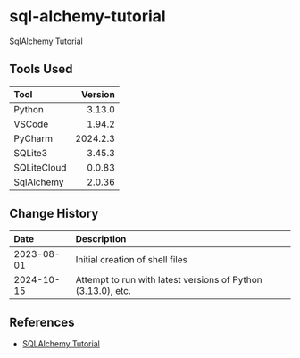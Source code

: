 # sql-alchemy-tutorial
SqlAlchemy Tutorial
## Tools Used
| Tool                   |  Version |
|:-----------------------|---------:|
| Python                 |   3.13.0 |
| VSCode                 |   1.94.2 |
| PyCharm                | 2024.2.3 |
| SQLite3                |   3.45.3 |
| SQLiteCloud            |   0.0.83 |
| SqlAlchemy             |   2.0.36 |


## Change History

 | Date       | Description                                                  |
 |:-----------|:-------------------------------------------------------------|
 | 2023-08-01 | Initial creation of shell files                              |
 | 2024-10-15 | Attempt to run with latest versions of Python (3.13.0), etc. |


## References
* [SQLAlchemy Tutorial](https://docs.sqlalchemy.org/en/20/tutorial/index.html)

